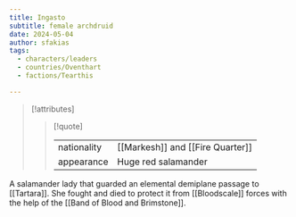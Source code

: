 ```yaml
---
title: Ingasto
subtitle: female archdruid
date: 2024-05-04
author: sfakias
tags:
  - characters/leaders
  - countries/Oventhart
  - factions/Tearthis

---
```

> [!attributes]
> 
> > [!quote]
> >
> > | | |
> > | --- | --- |
> > | nationality | [[Markesh]] and [[Fire Quarter]] |
> > | appearance | Huge red salamander |

A salamander lady that guarded an elemental demiplane passage to [[Tartara]]. She fought and died to protect it from [[Bloodscale]] forces with the help of the [[Band of Blood and Brimstone]].